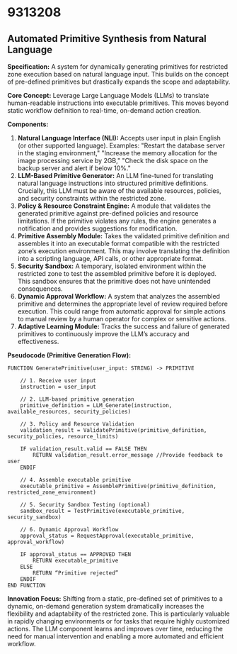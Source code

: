 # 9313208

## Automated Primitive Synthesis from Natural Language

**Specification:** A system for dynamically generating primitives for restricted zone execution based on natural language input. This builds on the concept of pre-defined primitives but drastically expands the scope and adaptability.

**Core Concept:** Leverage Large Language Models (LLMs) to translate human-readable instructions into executable primitives. This moves beyond static workflow definition to real-time, on-demand action creation.

**Components:**

1.  **Natural Language Interface (NLI):** Accepts user input in plain English (or other supported language). Examples: "Restart the database server in the staging environment," "Increase the memory allocation for the image processing service by 2GB," "Check the disk space on the backup server and alert if below 10%."
2.  **LLM-Based Primitive Generator:** An LLM fine-tuned for translating natural language instructions into structured primitive definitions.  Crucially, this LLM must be aware of the available resources, policies, and security constraints within the restricted zone.
3.  **Policy & Resource Constraint Engine:**  A module that validates the generated primitive against pre-defined policies and resource limitations. If the primitive violates any rules, the engine generates a notification and provides suggestions for modification.
4.  **Primitive Assembly Module:**  Takes the validated primitive definition and assembles it into an executable format compatible with the restricted zone’s execution environment. This may involve translating the definition into a scripting language, API calls, or other appropriate format.
5.  **Security Sandbox:** A temporary, isolated environment within the restricted zone to test the assembled primitive before it is deployed. This sandbox ensures that the primitive does not have unintended consequences.
6.  **Dynamic Approval Workflow:** A system that analyzes the assembled primitive and determines the appropriate level of review required before execution. This could range from automatic approval for simple actions to manual review by a human operator for complex or sensitive actions.
7.  **Adaptive Learning Module:** Tracks the success and failure of generated primitives to continuously improve the LLM’s accuracy and effectiveness.

**Pseudocode (Primitive Generation Flow):**

```
FUNCTION GeneratePrimitive(user_input: STRING) -> PRIMITIVE

    // 1. Receive user input
    instruction = user_input

    // 2. LLM-based primitive generation
    primitive_definition = LLM_Generate(instruction, available_resources, security_policies)

    // 3. Policy and Resource Validation
    validation_result = ValidatePrimitive(primitive_definition, security_policies, resource_limits)

    IF validation_result.valid == FALSE THEN
        RETURN validation_result.error_message //Provide feedback to user
    ENDIF

    // 4. Assemble executable primitive
    executable_primitive = AssemblePrimitive(primitive_definition, restricted_zone_environment)

    // 5. Security Sandbox Testing (optional)
    sandbox_result = TestPrimitive(executable_primitive, security_sandbox)

    // 6. Dynamic Approval Workflow
    approval_status = RequestApproval(executable_primitive, approval_workflow)

    IF approval_status == APPROVED THEN
        RETURN executable_primitive
    ELSE
        RETURN “Primitive rejected”
    ENDIF
END FUNCTION
```

**Innovation Focus:**  Shifting from a static, pre-defined set of primitives to a dynamic, on-demand generation system dramatically increases the flexibility and adaptability of the restricted zone. This is particularly valuable in rapidly changing environments or for tasks that require highly customized actions.  The LLM component learns and improves over time, reducing the need for manual intervention and enabling a more automated and efficient workflow.